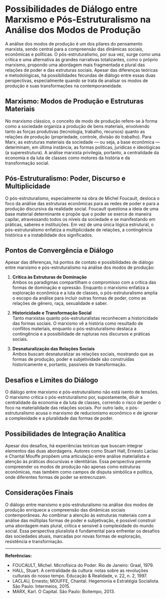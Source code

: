 
# Possibilidades de Diálogo entre Marxismo e Pós-Estruturalismo na Análise dos Modos de Produção

A análise dos modos de produção é um dos pilares do pensamento marxista, sendo central para a compreensão das dinâmicas sociais, econômicas e políticas. O pós-estruturalismo, por sua vez, surge como uma crítica e uma alternativa às grandes narrativas totalizantes, como o próprio marxismo, propondo uma abordagem mais fragmentada e plural das relações de poder e das estruturas sociais. Apesar das diferenças teóricas e metodológicas, há possibilidades fecundas de diálogo entre essas duas perspectivas, especialmente quando se trata de analisar os modos de produção e suas transformações na contemporaneidade.

## Marxismo: Modos de Produção e Estruturas Materiais

No marxismo clássico, o conceito de modo de produção refere-se à forma como a sociedade organiza a produção de bens materiais, envolvendo tanto as forças produtivas (tecnologia, trabalho, recursos) quanto as relações de produção (propriedade, controle, divisão do trabalho). Para Marx, as estruturas materiais da sociedade — ou seja, a base econômica — determinam, em última instância, as formas políticas, jurídicas e ideológicas (a superestrutura). A análise marxista privilegia, portanto, a centralidade da economia e da luta de classes como motores da história e da transformação social.

## Pós-Estruturalismo: Poder, Discurso e Multiplicidade

O pós-estruturalismo, especialmente na obra de Michel Foucault, desloca o foco da análise das estruturas econômicas para as redes de poder e para a produção discursiva da realidade social. Foucault questiona a ideia de uma base material determinante e propõe que o poder se exerce de maneira capilar, atravessando todos os níveis da sociedade e se manifestando em práticas, saberes e instituições. Em vez de uma única lógica estrutural, o pós-estruturalismo enfatiza a multiplicidade de relações, a contingência histórica e a instabilidade dos significados.

## Pontos de Convergência e Diálogo

Apesar das diferenças, há pontos de contato e possibilidades de diálogo entre marxismo e pós-estruturalismo na análise dos modos de produção:

1. **Crítica às Estruturas de Dominação**  
   Ambos os paradigmas compartilham o compromisso com a crítica das formas de dominação e opressão. Enquanto o marxismo enfatiza a exploração econômica e a luta de classes, o pós-estruturalismo amplia o escopo da análise para incluir outras formas de poder, como as relações de gênero, raça, sexualidade e saber.

2. **Historicidade e Transformação Social**  
   Tanto marxistas quanto pós-estruturalistas reconhecem a historicidade das formas sociais. O marxismo vê a história como resultado de conflitos materiais, enquanto o pós-estruturalismo destaca a contingência e a possibilidade de rupturas nos discursos e práticas sociais.

3. **Desnaturalização das Relações Sociais**  
   Ambos buscam desnaturalizar as relações sociais, mostrando que as formas de produção, poder e subjetividade são construídas historicamente e, portanto, passíveis de transformação.

## Desafios e Limites do Diálogo

O diálogo entre marxismo e pós-estruturalismo não está isento de tensões. O marxismo critica o pós-estruturalismo por, supostamente, diluir a centralidade da economia e da luta de classes, correndo o risco de perder o foco na materialidade das relações sociais. Por outro lado, o pós-estruturalismo acusa o marxismo de reducionismo econômico e de ignorar a complexidade e a pluralidade das formas de poder.

## Possibilidades de Integração Analítica

Apesar dos desafios, há experiências teóricas que buscam integrar elementos das duas abordagens. Autores como Stuart Hall, Ernesto Laclau e Chantal Mouffe propõem uma articulação entre análise materialista e atenção às práticas discursivas e identitárias. Essa perspectiva permite compreender os modos de produção não apenas como estruturas econômicas, mas também como campos de disputa simbólica e política, onde diferentes formas de poder se entrecruzam.

## Considerações Finais

O diálogo entre marxismo e pós-estruturalismo na análise dos modos de produção enriquece a compreensão das dinâmicas sociais contemporâneas. Ao combinar a atenção às estruturas materiais com a análise das múltiplas formas de poder e subjetivação, é possível construir uma abordagem mais plural, crítica e sensível à complexidade do mundo social. Essa perspectiva pluralista é fundamental para enfrentar os desafios das sociedades atuais, marcadas por novas formas de exploração, resistência e transformação.

---
**Referências:**
- FOUCAULT, Michel. Microfísica do Poder. Rio de Janeiro: Graal, 1979.
- HALL, Stuart. A centralidade da cultura: notas sobre as revoluções culturais do nosso tempo. Educação & Realidade, v. 22, n. 2, 1997.
- LACLAU, Ernesto; MOUFFE, Chantal. Hegemonia e Estratégia Socialista. São Paulo: Intermeios, 2015.
- MARX, Karl. O Capital. São Paulo: Boitempo, 2013.
```